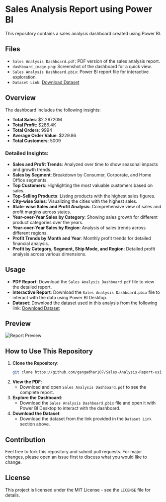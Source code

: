 # Sales Analysis Report using Power BI

This repository contains a sales analysis dashboard created using Power BI.

## Files
- `Sales Analysis Dashboard.pdf`: PDF version of the sales analysis report.
- `dashboard_image.png`: Screenshot of the dashboard for a quick view.
- `Sales Analysis Dashboard.pbix`: Power BI report file for interactive exploration.
- `Dataset Link`: [Download Dataset](https://www.kaggle.com/datasets/vivek468/superstore-dataset-final)

## Overview
The dashboard includes the following insights:
- **Total Sales**: $2.29720M
- **Total Profit**: $286.4K
- **Total Orders**: 9994
- **Average Order Value**: $229.86
- **Total Customers**: 5009

### Detailed Insights:
- **Sales and Profit Trends**: Analyzed over time to show seasonal impacts and growth trends.
- **Sales by Segment**: Breakdown by Consumer, Corporate, and Home Office segments.
- **Top Customers**: Highlighting the most valuable customers based on sales.
- **Top-Selling Products**: Listing products with the highest sales figures.
- **City-wise Sales**: Visualizing the cities with the highest sales.
- **State-wise Sales and Profit Analysis**: Comprehensive view of sales and profit margins across states.
- **Year-over-Year Sales by Category**: Showing sales growth for different product categories over the years.
- **Year-over-Year Sales by Region**: Analysis of sales trends across different regions.
- **Profit Trends by Month and Year**: Monthly profit trends for detailed financial analysis.
- **Profit by Category, Segment, Ship Mode, and Region**: Detailed profit analysis across various dimensions.

## Usage
- **PDF Report**: Download the `Sales Analysis Dashboard.pdf` file to view the detailed report.
- **Interactive Report**: Download the `Sales Analysis Dashboard.pbix` file to interact with the data using Power BI Desktop.
- **Dataset**: Download the dataset used in this analysis from the following link: [Download Dataset](https://www.kaggle.com/datasets/vivek468/superstore-dataset-final)
  

## Preview
![Report Preview](dashboard_image.png)

## How to Use This Repository
1. **Clone the Repository**:
    ```sh
    git clone https://github.com/gangadhar107/Sales-Analysis-Report-using-Power-BI.git
    ```
2. **View the PDF**:
    - Download and open `Sales Analysis Dashboard.pdf` to see the complete report.
3. **Explore the Dashboard**:
    - Download the `Sales Analysis Dashboard.pbix` file and open it with Power BI Desktop to interact with the dashboard.
4. **Download the Dataset**:
    - Download the dataset from the link provided in the `Dataset Link` section above.

## Contribution
Feel free to fork this repository and submit pull requests. For major changes, please open an issue first to discuss what you would like to change.

## License
This project is licensed under the MIT License - see the `LICENSE` file for details.

